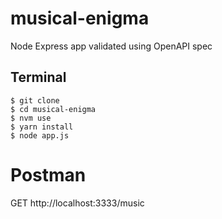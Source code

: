 # musical-enigma
Node Express app validated using OpenAPI spec

## Terminal
```
$ git clone
$ cd musical-enigma
$ nvm use
$ yarn install
$ node app.js
```

# Postman

GET http://localhost:3333/music
